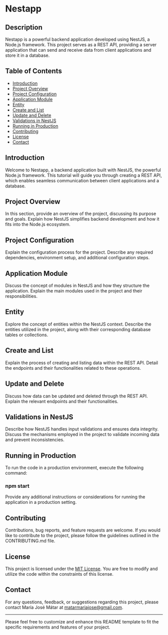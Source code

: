 # Nestapp

## Description

Nestapp is a powerful backend application developed using NestJS, a Node.js framework. This project serves as a REST API, providing a server application that can send and receive data from client applications and store it in a database.

## Table of Contents

- [Introduction](#introduction)
- [Project Overview](#project-overview)
- [Project Configuration](#project-configuration)
- [Application Module](#application-module)
- [Entity](#entity)
- [Create and List](#create-and-list)
- [Update and Delete](#update-and-delete)
- [Validations in NestJS](#validations-in-nestjs)
- [Running in Production](#running-in-production)
- [Contributing](#contributing)
- [License](#license)
- [Contact](#contact)

## Introduction

Welcome to Nestapp, a backend application built with NestJS, the powerful Node.js framework. This tutorial will guide you through creating a REST API, which enables seamless communication between client applications and a database.

## Project Overview

In this section, provide an overview of the project, discussing its purpose and goals. Explain how NestJS simplifies backend development and how it fits into the Node.js ecosystem.

## Project Configuration

Explain the configuration process for the project. Describe any required dependencies, environment setup, and additional configuration steps.

## Application Module

Discuss the concept of modules in NestJS and how they structure the application. Explain the main modules used in the project and their responsibilities.

## Entity

Explore the concept of entities within the NestJS context. Describe the entities utilized in the project, along with their corresponding database tables or collections.

## Create and List

Explain the process of creating and listing data within the REST API. Detail the endpoints and their functionalities related to these operations.

## Update and Delete

Discuss how data can be updated and deleted through the REST API. Explain the relevant endpoints and their functionalities.

## Validations in NestJS

Describe how NestJS handles input validations and ensures data integrity. Discuss the mechanisms employed in the project to validate incoming data and prevent inconsistencies.

## Running in Production

To run the code in a production environment, execute the following command:

### npm start 

Provide any additional instructions or considerations for running the application in a production setting.

## Contributing

Contributions, bug reports, and feature requests are welcome. If you would like to contribute to the project, please follow the guidelines outlined in the CONTRIBUTING.md file.

## License

This project is licensed under the [MIT License](LICENSE). You are free to modify and utilize the code within the constraints of this license.

## Contact

For any questions, feedback, or suggestions regarding this project, please contact María José Mátar at matarmariajose@gmail.com.

---

Please feel free to customize and enhance this README template to fit the specific requirements and features of your project.

